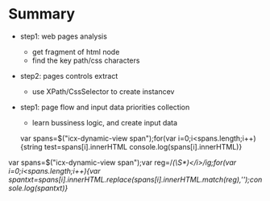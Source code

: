 # Summary
* step1: web pages analysis
    * get fragment of html node
    * find the key path/css characters
* step2: pages controls extract
    * use XPath/CssSelector to create instancev
* step1: page flow and input data priorities collection
    * learn bussiness logic, and create input data 
    


    var spans=$("icx-dynamic-view span");for(var i=0;i<spans.length;i++){string test=spans[i].innerHTML console.log(spans[i].innerHTML)}


var spans=$("icx-dynamic-view span");var reg=/<i>(\S*)<\/i>/ig;for(var i=0;i<spans.length;i++){var spantxt=spans[i].innerHTML.replace(spans[i].innerHTML.match(reg),'');console.log(spantxt)}